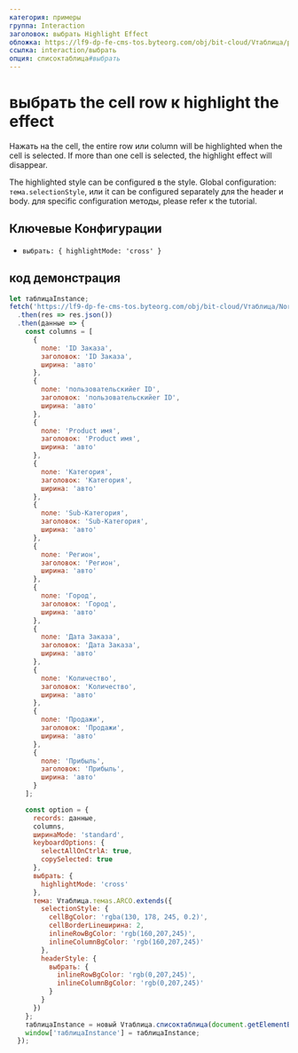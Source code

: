```yaml
---
категория: примеры
группа: Interaction
заголовок: выбрать Highlight Effect
обложка: https://lf9-dp-fe-cms-tos.byteorg.com/obj/bit-cloud/Vтаблица/preview/выбрать-highlight.png
ссылка: interaction/выбрать
опция: списоктаблица#выбрать
---
```


# выбрать the cell row к highlight the effect

Нажать на the cell, the entire row или column will be highlighted when the cell is selected. If more than one cell is selected, the highlight effect will disappear.

The highlighted style can be configured в the style. Global configuration: `тема.selectionStyle`, или it can be configured separately для the header и body. для specific configuration методы, please refer к the tutorial.

## Ключевые Конфигурации

- `выбрать: {
  highlightMode: 'cross'
}`

## код демонстрация

```javascript liveдемонстрация template=vтаблица
let таблицаInstance;
fetch('https://lf9-dp-fe-cms-tos.byteorg.com/obj/bit-cloud/Vтаблица/North_American_Superstore_данные.json')
  .then(res => res.json())
  .then(данные => {
    const columns = [
      {
        поле: 'ID Заказа',
        заголовок: 'ID Заказа',
        ширина: 'авто'
      },
      {
        поле: 'пользовательскийer ID',
        заголовок: 'пользовательскийer ID',
        ширина: 'авто'
      },
      {
        поле: 'Product имя',
        заголовок: 'Product имя',
        ширина: 'авто'
      },
      {
        поле: 'Категория',
        заголовок: 'Категория',
        ширина: 'авто'
      },
      {
        поле: 'Sub-Категория',
        заголовок: 'Sub-Категория',
        ширина: 'авто'
      },
      {
        поле: 'Регион',
        заголовок: 'Регион',
        ширина: 'авто'
      },
      {
        поле: 'Город',
        заголовок: 'Город',
        ширина: 'авто'
      },
      {
        поле: 'Дата Заказа',
        заголовок: 'Дата Заказа',
        ширина: 'авто'
      },
      {
        поле: 'Количество',
        заголовок: 'Количество',
        ширина: 'авто'
      },
      {
        поле: 'Продажи',
        заголовок: 'Продажи',
        ширина: 'авто'
      },
      {
        поле: 'Прибыль',
        заголовок: 'Прибыль',
        ширина: 'авто'
      }
    ];

    const option = {
      records: данные,
      columns,
      ширинаMode: 'standard',
      keyboardOptions: {
        selectAllOnCtrlA: true,
        copySelected: true
      },
      выбрать: {
        highlightMode: 'cross'
      },
      тема: Vтаблица.темаs.ARCO.extends({
        selectionStyle: {
          cellBgColor: 'rgba(130, 178, 245, 0.2)',
          cellBorderLineширина: 2,
          inlineRowBgColor: 'rgb(160,207,245)',
          inlineColumnBgColor: 'rgb(160,207,245)'
        },
        headerStyle: {
          выбрать: {
            inlineRowBgColor: 'rgb(0,207,245)',
            inlineColumnBgColor: 'rgb(0,207,245)'
          }
        }
      })
    };
    таблицаInstance = новый Vтаблица.списоктаблица(document.getElementById(CONTAINER_ID), option);
    window['таблицаInstance'] = таблицаInstance;
  });
```
